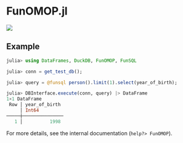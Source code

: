 # FunOMOP.jl
[![](https://img.shields.io/badge/docs-latest-blue.svg)](https://ashlinharris.github.io/FunOMOP.jl/dev/)

## Example
```julia
julia> using DataFrames, DuckDB, FunOMOP, FunSQL

julia> conn = get_test_db();

julia> query = @funsql person().limit(1).select(year_of_birth);

julia> DBInterface.execute(conn, query) |> DataFrame
1×1 DataFrame
 Row │ year_of_birth 
     │ Int64         
─────┼───────────────
   1 │          1998

```

For more details, see the internal documentation (`help?> FunOMOP`).

